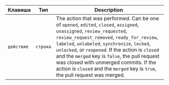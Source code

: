 | Клавиша    | Тип      | Description                                                                                                                                                                                                                                                                                                                                                                                                                                              |
| ---------- | -------- | -------------------------------------------------------------------------------------------------------------------------------------------------------------------------------------------------------------------------------------------------------------------------------------------------------------------------------------------------------------------------------------------------------------------------------------------------------- |
| `действие` | `строка` | The action that was performed. Can be one of  `opened`, `edited`, `closed`, `assigned`, `unassigned`, `review_requested`, `review_request_removed`, `ready_for_review`, `labeled`, `unlabeled`, `synchronize`, `locked`, `unlocked`, or `reopened`. If the action is `closed` and the `merged` key is `false`, the pull request was closed with unmerged commits. If the action is `closed` and the `merged` key is `true`, the pull request was merged. |